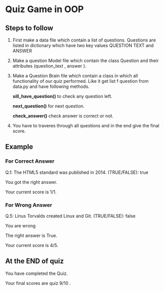# Quiz Game in OOP

## Steps to  follow

1. First make a data file which contain a list of questions. Questions are listed in dictionary which have two key values QUESTION TEXT and ANSWER

2. Make a question Model file which contain the class Question and their attributes (question_text , answer ).

3. Make a Question Brain file which contain a class in which all functionality of our quiz performed. Like it get list f question from data.py and have following methods.

    **sill_have_question()** to check any question left.

    **next_question()** for next question.

    **check_answer()** check answer is correct or not.

4. You have to traveres through all questions and in the end give the final score.


## Example
### For Correct Answer

Q.1: The HTML5 standard was published in 2014. (TRUE/FALSE):  true

You got the right answer.

Your current score is 1/1.


### For Wrong Answer

Q.5: Linus Torvalds created Linux and Git. (TRUE/FALSE):  false

You are wrong

The right answer is True.

Your current score is 4/5.


## At the END of quiz

You have completed the Quiz.

Your final scores are quiz 9/10 .